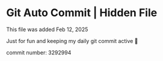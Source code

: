 # Git Auto Commit | Hidden File

This file was added Feb 12, 2025

Just for fun and keeping my daily git commit active 🤪

commit number: 3292994
